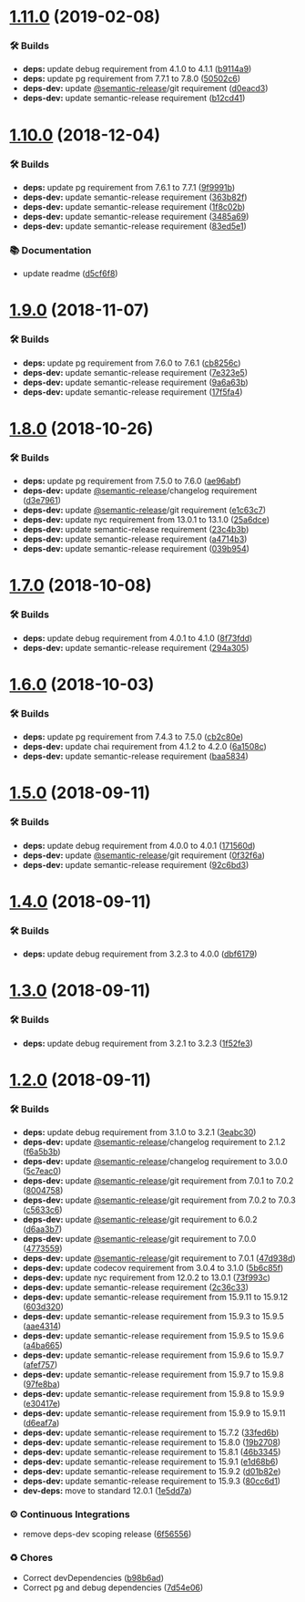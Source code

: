 # [1.11.0](https://github.com/wmfs/hl-pg-client/compare/v1.10.0...v1.11.0) (2019-02-08)


### 🛠 Builds

* **deps:** update debug requirement from 4.1.0 to 4.1.1 ([b9114a9](https://github.com/wmfs/hl-pg-client/commit/b9114a9))
* **deps:** update pg requirement from 7.7.1 to 7.8.0 ([50502c6](https://github.com/wmfs/hl-pg-client/commit/50502c6))
* **deps-dev:** update [@semantic-release](https://github.com/semantic-release)/git requirement ([d0eacd3](https://github.com/wmfs/hl-pg-client/commit/d0eacd3))
* **deps-dev:** update semantic-release requirement ([b12cd41](https://github.com/wmfs/hl-pg-client/commit/b12cd41))

# [1.10.0](https://github.com/wmfs/hl-pg-client/compare/v1.9.0...v1.10.0) (2018-12-04)


### 🛠 Builds

* **deps:** update pg requirement from 7.6.1 to 7.7.1 ([9f9991b](https://github.com/wmfs/hl-pg-client/commit/9f9991b))
* **deps-dev:** update semantic-release requirement ([363b82f](https://github.com/wmfs/hl-pg-client/commit/363b82f))
* **deps-dev:** update semantic-release requirement ([1f8c02b](https://github.com/wmfs/hl-pg-client/commit/1f8c02b))
* **deps-dev:** update semantic-release requirement ([3485a69](https://github.com/wmfs/hl-pg-client/commit/3485a69))
* **deps-dev:** update semantic-release requirement ([83ed5e1](https://github.com/wmfs/hl-pg-client/commit/83ed5e1))


### 📚 Documentation

* update readme ([d5cf6f8](https://github.com/wmfs/hl-pg-client/commit/d5cf6f8))

# [1.9.0](https://github.com/wmfs/hl-pg-client/compare/v1.8.0...v1.9.0) (2018-11-07)


### 🛠 Builds

* **deps:** update pg requirement from 7.6.0 to 7.6.1 ([cb8256c](https://github.com/wmfs/hl-pg-client/commit/cb8256c))
* **deps-dev:** update semantic-release requirement ([7e323e5](https://github.com/wmfs/hl-pg-client/commit/7e323e5))
* **deps-dev:** update semantic-release requirement ([9a6a63b](https://github.com/wmfs/hl-pg-client/commit/9a6a63b))
* **deps-dev:** update semantic-release requirement ([17f5fa4](https://github.com/wmfs/hl-pg-client/commit/17f5fa4))

# [1.8.0](https://github.com/wmfs/hl-pg-client/compare/v1.7.0...v1.8.0) (2018-10-26)


### 🛠 Builds

* **deps:** update pg requirement from 7.5.0 to 7.6.0 ([ae96abf](https://github.com/wmfs/hl-pg-client/commit/ae96abf))
* **deps-dev:** update [@semantic-release](https://github.com/semantic-release)/changelog requirement ([d3e7961](https://github.com/wmfs/hl-pg-client/commit/d3e7961))
* **deps-dev:** update [@semantic-release](https://github.com/semantic-release)/git requirement ([e1c63c7](https://github.com/wmfs/hl-pg-client/commit/e1c63c7))
* **deps-dev:** update nyc requirement from 13.0.1 to 13.1.0 ([25a6dce](https://github.com/wmfs/hl-pg-client/commit/25a6dce))
* **deps-dev:** update semantic-release requirement ([23c4b3b](https://github.com/wmfs/hl-pg-client/commit/23c4b3b))
* **deps-dev:** update semantic-release requirement ([a4714b3](https://github.com/wmfs/hl-pg-client/commit/a4714b3))
* **deps-dev:** update semantic-release requirement ([039b954](https://github.com/wmfs/hl-pg-client/commit/039b954))

# [1.7.0](https://github.com/wmfs/hl-pg-client/compare/v1.6.0...v1.7.0) (2018-10-08)


### 🛠 Builds

* **deps:** update debug requirement from 4.0.1 to 4.1.0 ([8f73fdd](https://github.com/wmfs/hl-pg-client/commit/8f73fdd))
* **deps-dev:** update semantic-release requirement ([294a305](https://github.com/wmfs/hl-pg-client/commit/294a305))

# [1.6.0](https://github.com/wmfs/hl-pg-client/compare/v1.5.0...v1.6.0) (2018-10-03)


### 🛠 Builds

* **deps:** update pg requirement from 7.4.3 to 7.5.0 ([cb2c80e](https://github.com/wmfs/hl-pg-client/commit/cb2c80e))
* **deps-dev:** update chai requirement from 4.1.2 to 4.2.0 ([6a1508c](https://github.com/wmfs/hl-pg-client/commit/6a1508c))
* **deps-dev:** update semantic-release requirement ([baa5834](https://github.com/wmfs/hl-pg-client/commit/baa5834))

# [1.5.0](https://github.com/wmfs/hl-pg-client/compare/v1.4.0...v1.5.0) (2018-09-11)


### 🛠 Builds

* **deps:** update debug requirement from 4.0.0 to 4.0.1 ([171560d](https://github.com/wmfs/hl-pg-client/commit/171560d))
* **deps-dev:** update [@semantic-release](https://github.com/semantic-release)/git requirement ([0f32f6a](https://github.com/wmfs/hl-pg-client/commit/0f32f6a))
* **deps-dev:** update semantic-release requirement ([92c6bd3](https://github.com/wmfs/hl-pg-client/commit/92c6bd3))

# [1.4.0](https://github.com/wmfs/hl-pg-client/compare/v1.3.0...v1.4.0) (2018-09-11)


### 🛠 Builds

* **deps:** update debug requirement from 3.2.3 to 4.0.0 ([dbf6179](https://github.com/wmfs/hl-pg-client/commit/dbf6179))

# [1.3.0](https://github.com/wmfs/hl-pg-client/compare/v1.2.0...v1.3.0) (2018-09-11)


### 🛠 Builds

* **deps:** update debug requirement from 3.2.1 to 3.2.3 ([1f52fe3](https://github.com/wmfs/hl-pg-client/commit/1f52fe3))

# [1.2.0](https://github.com/wmfs/hl-pg-client/compare/v1.1.3...v1.2.0) (2018-09-11)


### 🛠 Builds

* **deps:** update debug requirement from 3.1.0 to 3.2.1 ([3eabc30](https://github.com/wmfs/hl-pg-client/commit/3eabc30))
* **deps-dev:** update [@semantic-release](https://github.com/semantic-release)/changelog requirement to 2.1.2 ([f6a5b3b](https://github.com/wmfs/hl-pg-client/commit/f6a5b3b))
* **deps-dev:** update [@semantic-release](https://github.com/semantic-release)/changelog requirement to 3.0.0 ([5c7eac0](https://github.com/wmfs/hl-pg-client/commit/5c7eac0))
* **deps-dev:** update [@semantic-release](https://github.com/semantic-release)/git requirement from 7.0.1 to 7.0.2 ([8004758](https://github.com/wmfs/hl-pg-client/commit/8004758))
* **deps-dev:** update [@semantic-release](https://github.com/semantic-release)/git requirement from 7.0.2 to 7.0.3 ([c5633c6](https://github.com/wmfs/hl-pg-client/commit/c5633c6))
* **deps-dev:** update [@semantic-release](https://github.com/semantic-release)/git requirement to 6.0.2 ([d6aa3b7](https://github.com/wmfs/hl-pg-client/commit/d6aa3b7))
* **deps-dev:** update [@semantic-release](https://github.com/semantic-release)/git requirement to 7.0.0 ([4773559](https://github.com/wmfs/hl-pg-client/commit/4773559))
* **deps-dev:** update [@semantic-release](https://github.com/semantic-release)/git requirement to 7.0.1 ([47d938d](https://github.com/wmfs/hl-pg-client/commit/47d938d))
* **deps-dev:** update codecov requirement from 3.0.4 to 3.1.0 ([5b6c85f](https://github.com/wmfs/hl-pg-client/commit/5b6c85f))
* **deps-dev:** update nyc requirement from 12.0.2 to 13.0.1 ([73f993c](https://github.com/wmfs/hl-pg-client/commit/73f993c))
* **deps-dev:** update semantic-release requirement ([2c36c33](https://github.com/wmfs/hl-pg-client/commit/2c36c33))
* **deps-dev:** update semantic-release requirement from 15.9.11 to 15.9.12 ([603d320](https://github.com/wmfs/hl-pg-client/commit/603d320))
* **deps-dev:** update semantic-release requirement from 15.9.3 to 15.9.5 ([aae4314](https://github.com/wmfs/hl-pg-client/commit/aae4314))
* **deps-dev:** update semantic-release requirement from 15.9.5 to 15.9.6 ([a4ba665](https://github.com/wmfs/hl-pg-client/commit/a4ba665))
* **deps-dev:** update semantic-release requirement from 15.9.6 to 15.9.7 ([afef757](https://github.com/wmfs/hl-pg-client/commit/afef757))
* **deps-dev:** update semantic-release requirement from 15.9.7 to 15.9.8 ([97fe8ba](https://github.com/wmfs/hl-pg-client/commit/97fe8ba))
* **deps-dev:** update semantic-release requirement from 15.9.8 to 15.9.9 ([e30417e](https://github.com/wmfs/hl-pg-client/commit/e30417e))
* **deps-dev:** update semantic-release requirement from 15.9.9 to 15.9.11 ([d6eaf7a](https://github.com/wmfs/hl-pg-client/commit/d6eaf7a))
* **deps-dev:** update semantic-release requirement to 15.7.2 ([33fed6b](https://github.com/wmfs/hl-pg-client/commit/33fed6b))
* **deps-dev:** update semantic-release requirement to 15.8.0 ([19b2708](https://github.com/wmfs/hl-pg-client/commit/19b2708))
* **deps-dev:** update semantic-release requirement to 15.8.1 ([46b3345](https://github.com/wmfs/hl-pg-client/commit/46b3345))
* **deps-dev:** update semantic-release requirement to 15.9.1 ([e1d68b6](https://github.com/wmfs/hl-pg-client/commit/e1d68b6))
* **deps-dev:** update semantic-release requirement to 15.9.2 ([d01b82e](https://github.com/wmfs/hl-pg-client/commit/d01b82e))
* **deps-dev:** update semantic-release requirement to 15.9.3 ([80cc6d1](https://github.com/wmfs/hl-pg-client/commit/80cc6d1))
* **dev-deps:** move to standard 12.0.1 ([1e5dd7a](https://github.com/wmfs/hl-pg-client/commit/1e5dd7a))


### ⚙️ Continuous Integrations

* remove deps-dev scoping release ([6f56556](https://github.com/wmfs/hl-pg-client/commit/6f56556))


### ♻️ Chores

* Correct devDependencies ([b98b6ad](https://github.com/wmfs/hl-pg-client/commit/b98b6ad))
* Correct pg and debug dependencies ([7d54e06](https://github.com/wmfs/hl-pg-client/commit/7d54e06))
